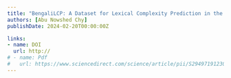 ```yaml
---
title: "BengaliLCP: A Dataset for Lexical Complexity Prediction in the Bengali Texts has been accepted on LREC-COLLING 2024 Conference"
authors: [Abu Nowshed Chy]
publishDate: 2024-02-20T00:00:00Z

links:
- name: DOI
  url: http://
# - name: Pdf
#   url: https://www.sciencedirect.com/science/article/pii/S2949719123000365/pdfft?md5=502faaa940a69ced559675ed79aff467&pid=1-s2.0-S2949719123000365-main.pdf
---
```


<!-- This is to inform you that their first Journal paper has now been accepted for publication in the [Natural Language Processing Journal (Publisher: Elsevier)](https://www.sciencedirect.com/journal/natural-language-processing-journal).
It was indeed a long journey and after consecutive disappointment from various journals. -->